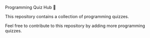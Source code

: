 Programming Quiz Hub 🎯

This repository contains a collection of programming quizzes.

Feel free to contribute to this repository by adding more programming quizzes.
